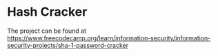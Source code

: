 # Hash Cracker

The project can be found at https://www.freecodecamp.org/learn/information-security/information-security-projects/sha-1-password-cracker
